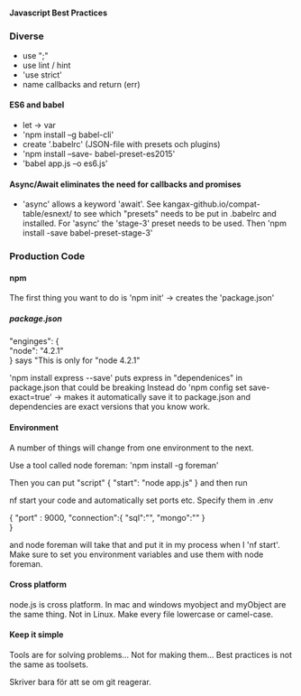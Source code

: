 #### Javascript Best Practices
### Diverse
- use ";"
- use lint / hint
- 'use strict'
- name callbacks and return (err)
#### ES6 and babel
- let -> var
- 'npm install –g babel-cli'
- create '.babelrc' (JSON-file with presets och plugins)
- 'npm install –save- babel-preset-es2015'
- 'babel app.js –o es6.js'
#### Async/Await eliminates the need for callbacks and promises
- 'async' allows a keyword 'await'. 
See kangax-github.io/compat-table/esnext/ to see which "presets" needs to be put in .babelrc and 
installed. For 'async' the 'stage-3' preset needs to be used. Then
'npm install -save babel-preset-stage-3'

### Production Code
#### npm
The first thing you want to do is
'npm init' -> creates the 'package.json'
##### package.json
"enginges": {    
    "node": "4.2.1"   
} says "This is only for "node 4.2.1"

'npm install express --save' puts express in "dependenices" in package.json that could be breaking
Instead do
'npm config set save-exact=true' -> makes it automatically save it to package.json and dependencies 
are exact versions that you know work.

#### Environment
A number of things will change from one environment to the next.

Use a tool called node foreman: 'npm install -g foreman'

Then you can put 
"script" {
    "start": "node app.js"
    } 
and then run 

nf start your code and automatically set ports etc. Specify them in .env

{
    "port" : 9000,
    "connection":{
        "sql":"",
        "mongo":""
    }    
}

and node foreman will take that and put it in my process when I 'nf start'. Make sure to set you 
environment variables and use them with node foreman.

#### Cross platform
node.js is cross platform. In mac and windows myobject and myObject are the same thing. Not in Linux.
Make every file lowercase or camel-case.

#### Keep it simple
Tools are for solving problems... Not for making them...
Best practices is not the same as toolsets.
    
Skriver bara för att se om git reagerar.
